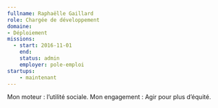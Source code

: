 ```yaml
---
fullname: Raphaëlle Gaillard
role: Chargée de développement
domaine: 
- Déploiement
missions:
  - start: 2016-11-01
    end:
    status: admin
    employer: pole-emploi
startups:
    - maintenant
---
```


Mon moteur : l’utilité sociale.
Mon engagement : Agir pour plus d’équité.
